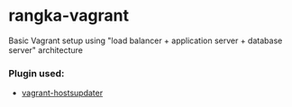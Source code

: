 # rangka-vagrant
Basic Vagrant setup using "load balancer + application server + database server" architecture

### Plugin used:

* [vagrant-hostsupdater](https://github.com/cogitatio/vagrant-hostsupdater)
